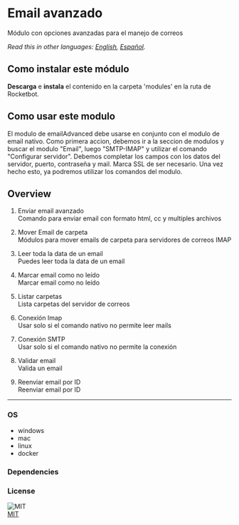 # Email avanzado
  
Módulo con opciones avanzadas para el manejo de correos  

*Read this in other languages: [English](README.md), [Español](README.es.md).*

## Como instalar este módulo
  
__Descarga__ e __instala__ el contenido en la carpeta 'modules' en la ruta de Rocketbot.  


## Como usar este modulo
El modulo de emailAdvanced debe usarse en conjunto con el modulo de email nativo. Como primera accion, debemos ir a la seccion de modulos y buscar el modulo "Email", luego "SMTP-IMAP" y utilizar el comando "Configurar servidor". Debemos completar los campos con los datos del servidor, puerto, contraseña y mail. Marca SSL de ser necesario. Una vez hecho esto, ya podremos utilizar los comandos del modulo.


## Overview


1. Enviar email avanzado  
Comando para enviar email con formato html, cc y multiples archivos

2. Mover Email de carpeta  
Módulos para mover emails de carpeta para servidores de correos IMAP

3. Leer toda la data de un email  
Puedes leer toda la data de un email

4. Marcar email como no leído  
Marcar email como no leído

5. Listar carpetas  
Lista carpetas del servidor de correos

6. Conexión Imap  
Usar solo si el comando nativo no permite leer mails

7. Conexión SMTP  
Usar solo si el comando nativo no permite la conexión

8. Validar email  
Valida un email

9. Reenviar email por ID  
Reenviar email por ID  




----
### OS

- windows
- mac
- linux
- docker

### Dependencies

### License
  
![MIT](https://camo.githubusercontent.com/107590fac8cbd65071396bb4d04040f76cde5bde/687474703a2f2f696d672e736869656c64732e696f2f3a6c6963656e73652d6d69742d626c75652e7376673f7374796c653d666c61742d737175617265)  
[MIT](http://opensource.org/licenses/mit-license.ph)